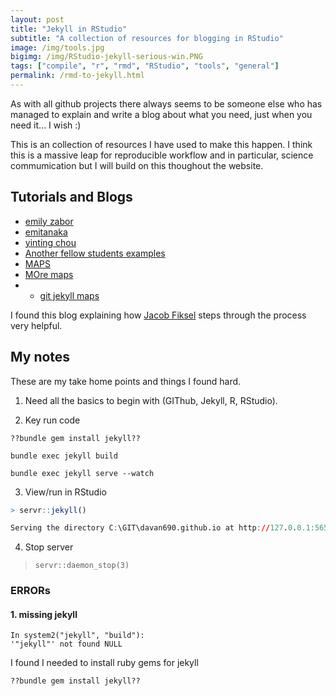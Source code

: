 ```yaml
---
layout: post
title: "Jekyll in RStudio"
subtitle: "A collection of resources for blogging in RStudio"
image: /img/tools.jpg
bigimg: /img/RStudio-jekyll-serious-win.PNG
tags: ["compile", "r", "rmd", "RStudio", "tools", "general"]
permalink: /rmd-to-jekyll.html
---
```


As with all github projects there always seems to be someone else who has managed to explain and write a blog about what you need, just when you need it... I wish :)

This is an collection of resources I have used to make this happen. I think this is a massive leap for reproducible workflow and in particular, science commumication but I will build on this thoughout the website.

## Tutorials and Blogs

- [emily zabor](https://www.emilyzabor.com/tutorials/rmarkdown_websites_tutorial.html)
- [emitanaka](https://emitanaka.rbind.io/post/scientific-and-technical-blogging-radix-vs-blogdown-remix/)
- [yinting chou](https://yintingchou.com/posts/jekyll-website-with-github-github-pages-and-r-markdown/)
- [Another fellow students examples](https://jfiksel.github.io/2017-01-25-hello-world/)
- [MAPS](https://stackoverflow.com/questions/37800755/embedding-google-map-in-a-jekyll-post)
- [MOre maps](http://matthewowen.github.io/jekyll-mapping/)
- - [git jekyll maps](https://github.com/ayastreb/jekyll-maps)

I found this blog explaining how [Jacob Fiksel](https://jfiksel.github.io/) steps through the process very helpful.

## My notes

These are my take home points and things I found hard.

1.  Need all the basics to begin with (GIThub, Jekyll, R, RStudio).

2. Key run code

```
??bundle gem install jekyll??

bundle exec jekyll build

bundle exec jekyll serve --watch
```

3. View/run in RStudio

```R
> servr::jekyll()

Serving the directory C:\GIT\davan690.github.io at http://127.0.0.1:5652
```

4. Stop server

> ```servr::daemon_stop(3)```



### ERRORs

#### 1. missing jekyll

```Warning message:
In system2("jekyll", "build"):
'"jekyll"' not found NULL
```

I found I needed to install ruby gems for jekyll

```??bundle gem install jekyll??```

